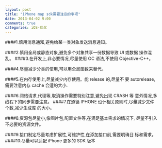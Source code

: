 ```yaml
---
layout: post
title: "iPhone map sdk需要注意的事项"
date: 2013-04-02 9:00
comments: true
categories: iOS-优化
---
```


####1.慎用消息通知,避免给某一类对象发送消息通知。

####2.慎用全局或静态对象,避免多个对象共享一份数据导致 UI 或数据 操作混乱。
####3.在开发上,非必要情况,尽量使用 OC 语法,不使用 Objective-C++。

####4.尽量减少分类的使用,可以用全局函数来替代。

####5.在内存使用上,尽量减少内存使用。能 release 的,尽量不 要 autorelease,需要注意内存 cache 合适的大小.

####6.网络请求,代理等,取消操作需要特别注意,避免出现 CRASH 等 意外情况,多线程下的同步需要注意。
####7.在遵循 IPHONE 设计相关原则时,尽量减少文件个数,减少生成库 的大小。

####8.资源包尽量小,像图片包,配置文件等,在满足基本需求的情况下, 尽量不引入不必要的资源文件。

####9.接口制定尽量考虑扩展性,可维护性,在添加接口前,需要明确目 标和需求。
####10.尽量可以适配 iPhone 更多的 SDK 版本
